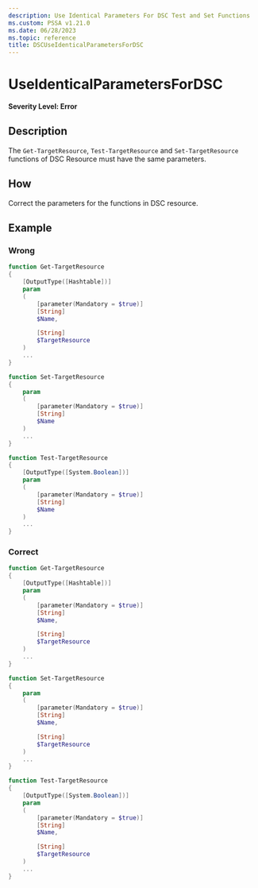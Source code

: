 ```yaml
---
description: Use Identical Parameters For DSC Test and Set Functions
ms.custom: PSSA v1.21.0
ms.date: 06/28/2023
ms.topic: reference
title: DSCUseIdenticalParametersForDSC
---
```

# UseIdenticalParametersForDSC

**Severity Level: Error**

## Description

The `Get-TargetResource`, `Test-TargetResource` and `Set-TargetResource` functions of DSC Resource
must have the same parameters.

## How

Correct the parameters for the functions in DSC resource.

## Example

### Wrong

```powershell
function Get-TargetResource
{
    [OutputType([Hashtable])]
    param
    (
        [parameter(Mandatory = $true)]
        [String]
        $Name,

        [String]
        $TargetResource
    )
    ...
}

function Set-TargetResource
{
    param
    (
        [parameter(Mandatory = $true)]
        [String]
        $Name
    )
    ...
}

function Test-TargetResource
{
    [OutputType([System.Boolean])]
    param
    (
        [parameter(Mandatory = $true)]
        [String]
        $Name
    )
    ...
}
```

### Correct

```powershell
function Get-TargetResource
{
    [OutputType([Hashtable])]
    param
    (
        [parameter(Mandatory = $true)]
        [String]
        $Name,

        [String]
        $TargetResource
    )
    ...
}

function Set-TargetResource
{
    param
    (
        [parameter(Mandatory = $true)]
        [String]
        $Name,

        [String]
        $TargetResource
    )
    ...
}

function Test-TargetResource
{
    [OutputType([System.Boolean])]
    param
    (
        [parameter(Mandatory = $true)]
        [String]
        $Name,

        [String]
        $TargetResource
    )
    ...
}
```
